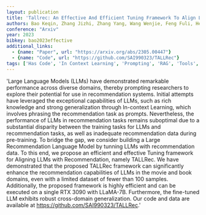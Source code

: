 ```yaml
---
layout: publication
title: 'Tallrec: An Effective And Efficient Tuning Framework To Align Large Language Model With Recommendation'
authors: Bao Keqin, Zhang Jizhi, Zhang Yang, Wang Wenjie, Feng Fuli, He Xiangnan
conference: "Arxiv"
year: 2023
bibkey: bao2023effective
additional_links:
  - {name: "Paper", url: "https://arxiv.org/abs/2305.00447"}
  - {name: "Code", url: "https://github.com/SAI990323/TALLRec"}
tags: ['Has Code', 'In Context Learning', 'Prompting', 'RAG', 'Tools', 'Training Techniques']
---
```

'Large Language Models (LLMs) have demonstrated remarkable performance across diverse domains, thereby prompting researchers to explore their potential for use in recommendation systems. Initial attempts have leveraged the exceptional capabilities of LLMs, such as rich knowledge and strong generalization through In-context Learning, which involves phrasing the recommendation task as prompts. Nevertheless, the performance of LLMs in recommendation tasks remains suboptimal due to a substantial disparity between the training tasks for LLMs and recommendation tasks, as well as inadequate recommendation data during pre-training. To bridge the gap, we consider building a Large Recommendation Language Model by tunning LLMs with recommendation data. To this end, we propose an efficient and effective Tuning framework for Aligning LLMs with Recommendation, namely TALLRec. We have demonstrated that the proposed TALLRec framework can significantly enhance the recommendation capabilities of LLMs in the movie and book domains, even with a limited dataset of fewer than 100 samples. Additionally, the proposed framework is highly efficient and can be executed on a single RTX 3090 with LLaMA-7B. Furthermore, the fine-tuned LLM exhibits robust cross-domain generalization. Our code and data are available at https://github.com/SAI990323/TALLRec.'
